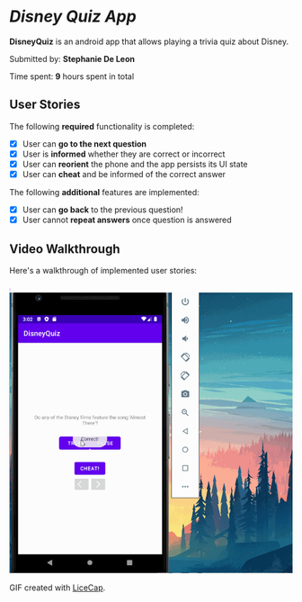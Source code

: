 # *Disney Quiz App*

**DisneyQuiz** is an android app that allows playing a trivia quiz about Disney.

Submitted by: **Stephanie De Leon**

Time spent: **9** hours spent in total

## User Stories

The following **required** functionality is completed:

* [x] User can **go to the next question**
* [x] User is **informed** whether they are correct or incorrect
* [x] User can **reorient** the phone and the app persists its UI state
* [x] User can **cheat** and be informed of the correct answer

The following **additional** features are implemented:

* [x] User can **go back** to the previous question!
* [x] User cannot **repeat answers** once question is answered

## Video Walkthrough

Here's a walkthrough of implemented user stories:

<img src='walkthrough.gif' title='Video Walkthrough' width='2in' alt='Video Walkthrough' />

<img src='walkthrough2.gif' title='Video Walkthrough2' width='' alt='Video Walkthrough2' />

GIF created with [LiceCap](http://www.cockos.com/licecap/).
